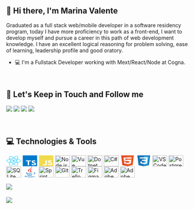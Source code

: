 ## 👋 Hi there, I'm Marina Valente 

Graduated as a full stack web/mobile developer in a software residency program, today I have more proficiency to work as a front-end, I want to develop myself and pursue a career in this path of web development knowledge. I have an excellent logical reasoning for problem solving, ease of learning, leadership profile and good oratory.

- 💻 I'm a Fullstack Developer working with Mext/React/Node at Cogna.
<br>

## 🎯 Let's Keep in Touch and Follow me 

  <a href="https://www.linkedin.com/in/marinapsvreis/" target="_blank"><img src="https://img.shields.io/badge/-LinkedIn-%230077B5?style=for-the-badge&logo=linkedin&logoColor=white" target="_blank"></a> 
  <a href="https://discord.com/users/466719058721505320" target="_blank"><img src="https://img.shields.io/badge/Discord-7289DA?style=for-the-badge&logo=discord&logoColor=white" target="_blank"></a> 
  <a href="https://www.instagram.com/marinapsvreis/" target="_blank"><img src="https://img.shields.io/badge/-Instagram-%23E4405F?style=for-the-badge&logo=instagram&logoColor=white" target="_blank"></a> 
  <a href = "mailto:marinapsvreis@gmail.com"><img src="https://img.shields.io/badge/-Gmail-%23333?style=for-the-badge&logo=gmail&logoColor=white" target="_blank"></a>
 <br>
 <br>
 <br>


## 💻 Technologies & Tools

<div style="display: inline_block">  
  <img align="center" height="30" width="40" src="https://raw.githubusercontent.com/devicons/devicon/master/icons/react/react-original.svg" title="React">
  <img align="center" height="30" width="40" src="https://raw.githubusercontent.com/devicons/devicon/master/icons/typescript/typescript-plain.svg" title="Typescript">
  <img align="center" height="30" width="40" src="https://raw.githubusercontent.com/devicons/devicon/master/icons/javascript/javascript-plain.svg" title="Javascript">
  <img align="center" height="30" width="40" src="https://cdn.jsdelivr.net/gh/devicons/devicon/icons/nodejs/nodejs-original.svg" title="Node.js"/>
  <img align="center" height="30" width="40" src="https://cdn.jsdelivr.net/gh/devicons/devicon/icons/vuejs/vuejs-original-wordmark.svg" title="Vue"/>
  <img align="center" height="30" width="40" src="https://cdn.jsdelivr.net/gh/devicons/devicon/icons/dotnetcore/dotnetcore-original.svg" title="Dotnet"/>
  <img align="center" height="30" width="40" src="https://cdn.jsdelivr.net/gh/devicons/devicon/icons/csharp/csharp-original.svg" title="C#"/>
  <img align="center" height="30" width="40" src="https://raw.githubusercontent.com/devicons/devicon/master/icons/html5/html5-original.svg" title="HTML5">
  <img align="center" height="30" width="40" src="https://raw.githubusercontent.com/devicons/devicon/master/icons/css3/css3-original.svg" title="CSS3">
  <img align="center" height="30" width="40" src="https://cdn.jsdelivr.net/gh/devicons/devicon/icons/vscode/vscode-original.svg" title="VSCode"/>
  <img align="center" height="30" width="40" src="https://cdn.jsdelivr.net/gh/devicons/devicon/icons/postgresql/postgresql-original-wordmark.svg" title="PostgreSQL">
  <img align="center" height="30" width="40" src="https://cdn.jsdelivr.net/gh/devicons/devicon/icons/sqlite/sqlite-original.svg" title="SQLite"/>
  <img align="center" height="30" width="40" src="https://raw.githubusercontent.com/devicons/devicon/master/icons/java/java-original.svg" title="Java">
  <img align="center" height="30" width="40" src="https://cdn.jsdelivr.net/gh/devicons/devicon/icons/spring/spring-original.svg" title="Sprint Boot">
  <img align="center" height="30" width="40" src="https://cdn.jsdelivr.net/gh/devicons/devicon/icons/git/git-original.svg" title="Git">
  <img align="center" height="30" width="40" src="https://cdn.jsdelivr.net/gh/devicons/devicon/icons/trello/trello-plain.svg" title="Trello">
  <img align="center" height="30" width="40" src="https://cdn.jsdelivr.net/gh/devicons/devicon/icons/figma/figma-original.svg" title="Figma"/>
  <img align="center" height="30" width="40" src="https://cdn.jsdelivr.net/gh/devicons/devicon/icons/photoshop/photoshop-line.svg" title="Adobe Photoshop">
  <img align="center" height="30" width="40" src="https://cdn.jsdelivr.net/gh/devicons/devicon/icons/premierepro/premierepro-original.svg" title="Adobe Premiere" />
</div>
<br>
<div>
  <img src = "https://github-readme-stats.vercel.app/api/top-langs/?username=marinapsvreis&theme=tokyonight"><br><br>
  <img height="150em" src="https://github-readme-stats.vercel.app/api?username=marinapsvreis&show_icons=true&theme=tokyonight&include_all_commits=true&count_private=true"/>  
</div>
</div> 
</div>
  


